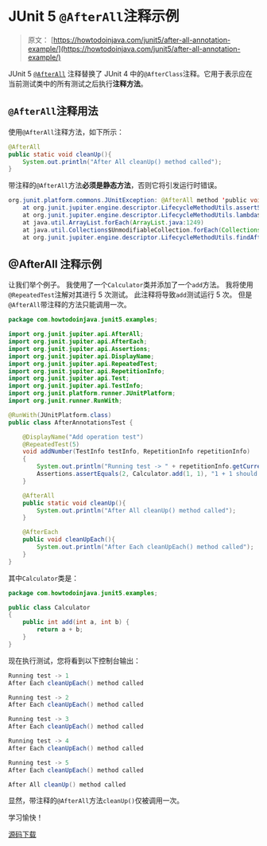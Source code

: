 # JUnit 5 `@AfterAll`注释示例

> 原文： [https://howtodoinjava.com/junit5/after-all-annotation-example/](https://howtodoinjava.com/junit5/after-all-annotation-example/)

JUnit 5 [`@AfterAll`](http://junit.org/junit5/docs/current/api/org/junit/jupiter/api/AfterAll.html) 注释替换了 JUnit 4 中的`@AfterClass`注释。它用于表示应在当前测试类中的所有测试之后执行**注释方法**。

## `@AfterAll`注释用法

使用`@AfterAll`注释方法，如下所示：

```java
@AfterAll
public static void cleanUp(){
	System.out.println("After All cleanUp() method called");
}

```

带注释的`@AfterAll`方法**必须是静态方法**，否则它将引发运行时错误。

```java
org.junit.platform.commons.JUnitException: @AfterAll method 'public void com.howtodoinjava.junit5.examples.JUnit5AnnotationsExample.cleanUp()' must be static.
	at org.junit.jupiter.engine.descriptor.LifecycleMethodUtils.assertStatic(LifecycleMethodUtils.java:66)
	at org.junit.jupiter.engine.descriptor.LifecycleMethodUtils.lambda$findAfterAllMethods$1(LifecycleMethodUtils.java:48)
	at java.util.ArrayList.forEach(ArrayList.java:1249)
	at java.util.Collections$UnmodifiableCollection.forEach(Collections.java:1080)
	at org.junit.jupiter.engine.descriptor.LifecycleMethodUtils.findAfterAllMethods(LifecycleMethodUtils.java:48)

```

## @AfterAll 注释示例

让我们举个例子。 我使用了一个`Calculator`类并添加了一个`add`方法。 我将使用`@RepeatedTest`注解对其进行 5 次测试。 此注释将导致`add`测试运行 5 次。 但是`@AfterAll`带注释的方法只能调用一次。

```java
package com.howtodoinjava.junit5.examples;

import org.junit.jupiter.api.AfterAll;
import org.junit.jupiter.api.AfterEach;
import org.junit.jupiter.api.Assertions;
import org.junit.jupiter.api.DisplayName;
import org.junit.jupiter.api.RepeatedTest;
import org.junit.jupiter.api.RepetitionInfo;
import org.junit.jupiter.api.Test;
import org.junit.jupiter.api.TestInfo;
import org.junit.platform.runner.JUnitPlatform;
import org.junit.runner.RunWith;

@RunWith(JUnitPlatform.class)
public class AfterAnnotationsTest {

	@DisplayName("Add operation test")
	@RepeatedTest(5)
	void addNumber(TestInfo testInfo, RepetitionInfo repetitionInfo) 
	{
		System.out.println("Running test -> " + repetitionInfo.getCurrentRepetition());
		Assertions.assertEquals(2, Calculator.add(1, 1), "1 + 1 should equal 2");
	}

	@AfterAll
	public static void cleanUp(){
		System.out.println("After All cleanUp() method called");
	}

	@AfterEach
	public void cleanUpEach(){
		System.out.println("After Each cleanUpEach() method called");
	}
}

```

其中`Calculator`类是：

```java
package com.howtodoinjava.junit5.examples;

public class Calculator 
{
	public int add(int a, int b) {
		return a + b;
	}
}

```

现在执行测试，您将看到以下控制台输出：

```java
Running test -> 1
After Each cleanUpEach() method called

Running test -> 2
After Each cleanUpEach() method called

Running test -> 3
After Each cleanUpEach() method called

Running test -> 4
After Each cleanUpEach() method called

Running test -> 5
After Each cleanUpEach() method called

After All cleanUp() method called

```

显然，带注释的`@AfterAll`方法`cleanUp()`仅被调用一次。

学习愉快！

[源码下载](https://github.com/lokeshgupta1981/Junit5Examples/tree/master/JUnit5Examples)